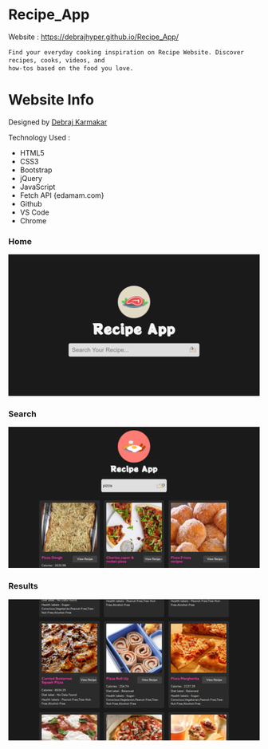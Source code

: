 # Recipe_App

Website : https://debrajhyper.github.io/Recipe_App/


    Find your everyday cooking inspiration on Recipe Website. Discover recipes, cooks, videos, and 
    how-tos based on the food you love.


# Website Info
Designed by <a href="https://github.com/debrajhyper">Debraj Karmakar</a>

Technology Used :
* HTML5
* CSS3
* Bootstrap
* jQuery
* JavaScript
* Fetch API {edamam.com}
* Github
* VS Code
* Chrome

<h3>Home</h3>
<img src="assets/Screenshot (52).png"/>
    
<h3>Search</h3>
<img src="assets/Screenshot (53).png"/>

<h3>Results</h3>
<img src="assets/Screenshot (54).png"/>
